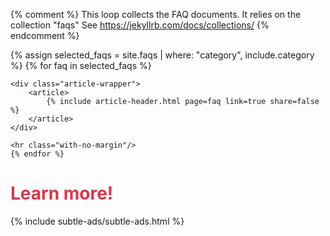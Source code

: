 
{% comment %}
   This loop collects the FAQ documents.
   It relies on the collection "faqs"
   See https://jekyllrb.com/docs/collections/
{% endcomment %}



<div id="search-results">
    {% assign selected_faqs = site.faqs | where: "category", include.category  %}
    {% for faq in selected_faqs  %}
  
    <div class="article-wrapper">
        <article>
            {% include article-header.html page=faq link=true share=false %}
        </article>    
    </div>
    
    <hr class="with-no-margin"/>
    {% endfor %}
</div>


# <font color="#dd354b">Learn more!</font>

{% include subtle-ads/subtle-ads.html %}



